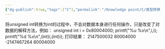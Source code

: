 ```yaml
---
{"dg-publish":true,"tags":["C"],"permalink":"/Knowledge point/C/类型转换/","dgPassFrontmatter":true}
---
```


将unsigned int转换为int的过程中，不会对数据本身进行任何操作，只是改变了对数据的解释方法，例如：
	unsigned int i = 0x80004000;
	printf("%u   %x\n",i,i);
	printf("%d   %x\n",(int)i,(int)i);
打印结果：
	2147500032   80004000
	-2147467264   80004000
